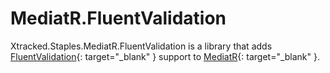 ﻿# MediatR.FluentValidation

Xtracked.Staples.MediatR.FluentValidation is a library that adds [FluentValidation](
https://github.com/FluentValidation/FluentValidation){: target="_blank" } support to [MediatR](
https://github.com/jbogard/MediatR){: target="_blank" }.